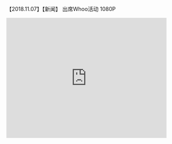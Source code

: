 【2018.11.07】【新闻】 出席Whoo活动 1080P       
<iframe width="420" height="315" src="http://www.weibo.com/tv/v/embed/H1HCZtSn4" frameborder="0" allowfullscreen></iframe>
